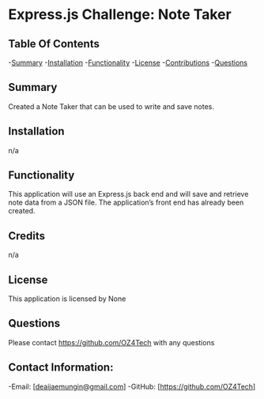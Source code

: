 # Express.js Challenge: Note Taker

  ## Table Of Contents
-[Summary](#summary)
-[Installation](#installation)
-[Functionality](#functionality)
-[License](#license)
-[Contributions](#contributions)
-[Questions](#questions)

## Summary
Created a Note Taker that can be used to write and save notes.


## Installation
n/a

## Functionality
This application will use an Express.js back end and will save and retrieve note data from a JSON file. The application’s front end has already been created. 

## Credits
n/a

## License
This application is licensed by None

## Questions
Please contact https://github.com/OZ4Tech with any questions

## Contact Information:
-Email: [deaijaemungin@gmail.com]
-GitHub: [https://github.com/OZ4Tech]
